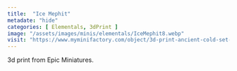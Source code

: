 ```yaml
---
title:  "Ice Mephit"
metadate: "hide"
categories: [ Elementals, 3dPrint ]
image: "/assets/images/minis/elementals/IceMephit8.webp"
visit: "https://www.myminifactory.com/object/3d-print-ancient-cold-set-winter-ice-encounter-frost-lands-collection-pre-supported-250254"
---
```

3d print from Epic Miniatures.